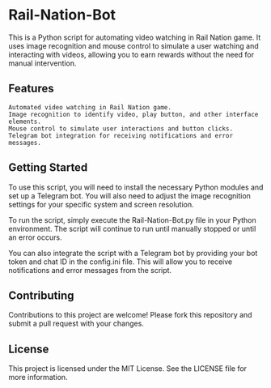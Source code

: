 # Rail-Nation-Bot

This is a Python script for automating video watching in Rail Nation game. It uses image recognition and mouse control to simulate a user watching and interacting with videos, allowing you to earn rewards without the need for manual intervention.
## Features

    Automated video watching in Rail Nation game.
    Image recognition to identify video, play button, and other interface elements.
    Mouse control to simulate user interactions and button clicks.
    Telegram bot integration for receiving notifications and error messages.

## Getting Started

To use this script, you will need to install the necessary Python modules and set up a Telegram bot. You will also need to adjust the image recognition settings for your specific system and screen resolution.


To run the script, simply execute the Rail-Nation-Bot.py file in your Python environment. The script will continue to run until manually stopped or until an error occurs.

You can also integrate the script with a Telegram bot by providing your bot token and chat ID in the config.ini file. This will allow you to receive notifications and error messages from the script.

## Contributing

Contributions to this project are welcome! Please fork this repository and submit a pull request with your changes.

## License

This project is licensed under the MIT License. See the LICENSE file for more information.